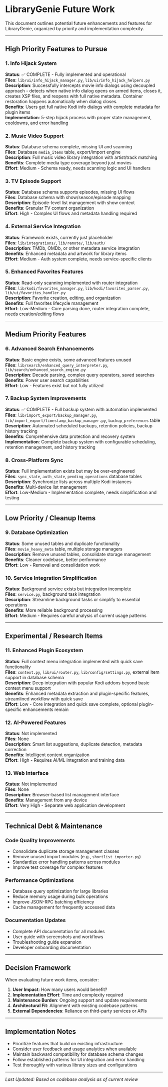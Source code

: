 
# LibraryGenie Future Work

This document outlines potential future enhancements and features for LibraryGenie, organized by priority and implementation complexity.

---

## High Priority Features to Pursue

### 1. Info Hijack System
**Status**: ✅ COMPLETE - Fully implemented and operational  
**Files**: `lib/ui/info_hijack_manager.py`, `lib/ui/info_hijack_helpers.py`  
**Description**: Successfully intercepts movie info dialogs using decoupled approach - detects when native info dialog opens on armed items, closes it, creates XSP files, and reopens with full native metadata. Container restoration happens automatically when dialog closes.  
**Benefits**: Users get full native Kodi info dialogs with complete metadata for plugin items  
**Implementation**: 5-step hijack process with proper state management, cooldowns, and error handling  

### 2. Music Video Support  
**Status**: Database schema complete, missing UI and scanning  
**Files**: Database `media_items` table, export/import engine  
**Description**: Full music video library integration with artist/track matching  
**Benefits**: Complete media type coverage beyond just movies  
**Effort**: Medium - Schema ready, needs scanning logic and UI handlers  

### 3. TV Episode Support
**Status**: Database schema supports episodes, missing UI flows  
**Files**: Database schema with show/season/episode mapping  
**Description**: Episode-level list management with show context  
**Benefits**: Granular TV content organization  
**Effort**: High - Complex UI flows and metadata handling required  

### 4. External Service Integration
**Status**: Framework exists, currently just placeholder  
**Files**: `lib/integrations/`, `lib/remote/`, `lib/auth/`  
**Description**: TMDb, OMDb, or other metadata service integration  
**Benefits**: Enhanced metadata and artwork for library items  
**Effort**: Medium - Auth system complete, needs service-specific clients  

### 5. Enhanced Favorites Features
**Status**: Read-only scanning implemented with router integration  
**Files**: `lib/kodi/favorites_manager.py`, `lib/kodi/favorites_parser.py`, `lib/ui/favorites_handler.py`  
**Description**: Favorite creation, editing, and organization  
**Benefits**: Full favorites lifecycle management  
**Effort**: Low-Medium - Core parsing done, router integration complete, needs creation/editing flows  

---

## Medium Priority Features

### 6. Advanced Search Enhancements
**Status**: Basic engine exists, some advanced features unused  
**Files**: `lib/search/enhanced_query_interpreter.py`, `lib/search/enhanced_search_engine.py`  
**Description**: Decade parsing, complex query operators, saved searches  
**Benefits**: Power user search capabilities  
**Effort**: Low - Features exist but not fully utilized  

### 7. Backup System Improvements
**Status**: ✅ COMPLETE - Full backup system with automation implemented  
**Files**: `lib/import_export/backup_manager.py`, `lib/import_export/timestamp_backup_manager.py`, `backup_preferences` table  
**Description**: Automated scheduled backups, retention policies, backup history tracking  
**Benefits**: Comprehensive data protection and recovery system  
**Implementation**: Complete backup system with configurable scheduling, retention management, and history tracking  

### 8. Cross-Platform Sync
**Status**: Full implementation exists but may be over-engineered  
**Files**: `sync_state`, `auth_state`, `pending_operations` database tables  
**Description**: Synchronize lists across multiple Kodi instances  
**Benefits**: Multi-device list management  
**Effort**: Low-Medium - Implementation complete, needs simplification and testing  

---

## Low Priority / Cleanup Items

### 9. Database Optimization
**Status**: Some unused tables and duplicate functionality  
**Files**: `movie_heavy_meta` table, multiple storage managers  
**Description**: Remove unused tables, consolidate storage management  
**Benefits**: Cleaner codebase, better performance  
**Effort**: Low - Removal and consolidation work  

### 10. Service Integration Simplification
**Status**: Background service exists but integration incomplete  
**Files**: `service.py`, background task integration  
**Description**: Streamline background tasks or simplify to essential operations  
**Benefits**: More reliable background processing  
**Effort**: Medium - Requires careful analysis of current usage patterns  

---

## Experimental / Research Items

### 11. Enhanced Plugin Ecosystem
**Status**: Full context menu integration implemented with quick save functionality  
**Files**: `context.py`, `lib/ui/router.py`, `lib/config/settings.py`, external item support in database schema  
**Description**: Deep integration with popular Kodi addons beyond basic context menu support  
**Benefits**: Enhanced metadata extraction and plugin-specific features, streamlined workflow with quick save  
**Effort**: Low - Core integration and quick save complete, optional plugin-specific enhancements remain  

### 12. AI-Powered Features
**Status**: Not implemented  
**Files**: None  
**Description**: Smart list suggestions, duplicate detection, metadata correction  
**Benefits**: Intelligent content organization  
**Effort**: High - Requires AI/ML integration and training data  

### 13. Web Interface
**Status**: Not implemented  
**Files**: None  
**Description**: Browser-based list management interface  
**Benefits**: Management from any device  
**Effort**: Very High - Separate web application development  

---

## Technical Debt & Maintenance

### Code Quality Improvements
- Consolidate duplicate storage management classes
- Remove unused import modules (e.g., `shortlist_importer.py`)
- Standardize error handling patterns across modules
- Improve test coverage for complex features

### Performance Optimizations
- Database query optimization for large libraries
- Reduce memory usage during bulk operations
- Improve JSON-RPC batching efficiency
- Cache management for frequently accessed data

### Documentation Updates
- Complete API documentation for all modules
- User guide with screenshots and workflows
- Troubleshooting guide expansion
- Developer onboarding documentation

---

## Decision Framework

When evaluating future work items, consider:

1. **User Impact**: How many users would benefit?
2. **Implementation Effort**: Time and complexity required
3. **Maintenance Burden**: Ongoing support and update requirements
4. **Architectural Fit**: Alignment with existing codebase patterns
5. **External Dependencies**: Reliance on third-party services or APIs

---

## Implementation Notes

- Prioritize features that build on existing infrastructure
- Consider user feedback and usage analytics when available
- Maintain backward compatibility for database schema changes
- Follow established patterns for UI integration and error handling
- Test thoroughly with various library sizes and configurations

---

*Last Updated: Based on codebase analysis as of current review*
